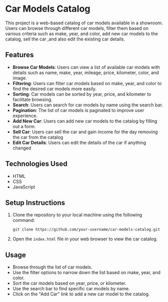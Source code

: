 # Car Models Catalog

This project is a web-based catalog of car models available in a showroom. Users can browse through different car models, filter them based on various criteria such as make, year, and color, add new car models to the catalog, sell the car ,and also edit the existing car details.

## Features

- **Browse Car Models**: Users can view a list of available car models with details such as name, make, year, mileage, price, kilometer, color, and image.
- **Filtering**: Users can filter car models based on make, year, and color to find the desired car models more easily.
- **Sorting**: Car models can be sorted by year, price, and kilometer to facilitate browsing.
- **Search**: Users can search for car models by name using the search bar.
- **Pagination**: The list of car models is paginated to improve user experience.
- **Add New Car**: Users can add new car models to the catalog by filling out a form.
- **Sell Car**: Users can sell the car and gain income for the day removing the car from the catalog
- **Edit Car Details**: Users can edit the details of the car if anything changed

## Technologies Used

- HTML
- CSS
- JavaScript

## Setup Instructions

1. Clone the repository to your local machine using the following command:

   ```
   git clone https://github.com/your-username/car-models-catalog.git
   ```

2. Open the `index.html` file in your web browser to view the car catalog.

## Usage

- Browse through the list of car models.
- Use the filter options to narrow down the list based on make, year, and color.
- Sort the car models based on year, price, or kilometer.
- Use the search bar to find specific car models by name.
- Click on the "Add Car" link to add a new car model to the catalog.
